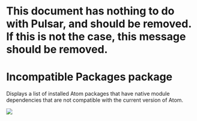 # This document has nothing to do with Pulsar, and should be removed. If this is not the case, this message should be removed.

# Incompatible Packages package

Displays a list of installed Atom packages that have native module
dependencies that are not compatible with the current version of Atom.

![](https://cloud.githubusercontent.com/assets/671378/3767534/3f099820-18ce-11e4-9fa0-feef7947aab2.png)
